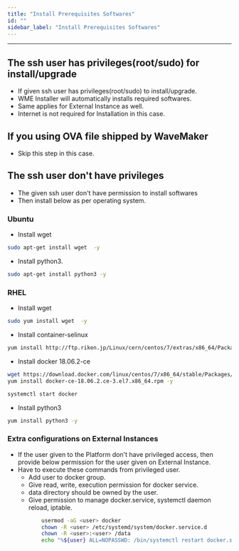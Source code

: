 ```yaml
---
title: "Install Prerequisites Softwares"
id: ""
sidebar_label: "Install Prerequisites Softwares"
---
```

---

## The ssh user has privileges(root/sudo) for install/upgrade

- If given ssh user has privileges(root/sudo) to install/upgrade.
- WME Installer will automatically installs required softwares.
- Same applies for External Instance as well.
- Internet is not required for Installation in this case.

## If you using OVA file shipped by WaveMaker
- Skip this step in this case.

## The ssh user don't have privileges

- The given ssh user don't have permission to install softwares
- Then install below as per operating system.

### Ubuntu

- Install  wget

```bash
sudo apt-get install wget  -y
```

- Install python3.

```bash
sudo apt-get install python3 -y
```

### RHEL

- Install  wget

```bash
sudo yum install wget  -y
```

- Install container-selinux

```bash
yum install http://ftp.riken.jp/Linux/cern/centos/7/extras/x86_64/Packages/container-selinux-2.10-2.el7.noarch.rpm -y
```

- Install docker 18.06.2-ce

```bash
wget https://download.docker.com/linux/centos/7/x86_64/stable/Packages/docker-ce-18.06.2.ce-3.el7.x86_64.rpm
yum install docker-ce-18.06.2.ce-3.el7.x86_64.rpm -y
```

```bash
systemctl start docker
```

- Install python3

```bash
yum install python3 -y
```

### Extra configurations on External Instances
- If the user given to the Platform don't have privileged access, then provide below permission for the user given on External Instance. 
- Have to execute these commands from privileged user.
    - Add user to docker group. 
    - Give read, write, execution permission for docker service.
    - data directory should be owned by the user.
    - Give permission to manage docker.service, systemctl daemon reload, iptable.
        ```bash
            usermod -aG <user> docker
            chown -R <user> /etc/systemd/system/docker.service.d
            chown -R <user>:<user> /data
            echo "%${user} ALL=NOPASSWD: /bin/systemctl restart docker.service,/bin/systemctl daemon-reload,/usr/sbin/iptables" >> /etc/sudoers.d/<sudoers-file-name>
        ```
